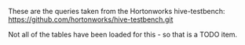 These are the queries taken from the Hortonworks hive-testbench: https://github.com/hortonworks/hive-testbench.git

Not all of the tables have been loaded for this - so that is a TODO item.
